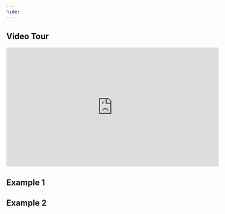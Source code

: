 ```yaml
---
hide:
---
```


## Video Tour

<iframe width="560" height="315" src="https://www.youtube.com/embed/XHOmBV4js_E" title="YouTube video player" frameborder="0" allow="accelerometer; autoplay; clipboard-write; encrypted-media; gyroscope; picture-in-picture" allowfullscreen></iframe>

## Example 1

## Example 2
